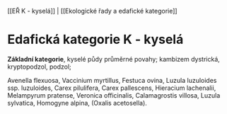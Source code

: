 [[EŘ K - kyselá]] | [[Ekologické řady a edafické kategorie]]

# Edafická kategorie K - kyselá

**Základní kategorie**, kyselé půdy průměrné povahy; kambizem dystrická, kryptopodzol, podzol; 

Avenella flexuosa, Vaccinium myrtillus, Festuca ovina, Luzula luzuloides ssp. luzuloides, Carex pilulifera, Carex pallescens, Hieracium lachenalii, Melampyrum pratense, Veronica officinalis, Calamagrostis villosa, Luzula sylvatica, Homogyne alpina, (Oxalis acetosella).



